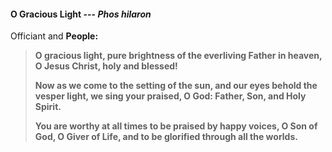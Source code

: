 #### O Gracious Light  --- _Phos hilaron_
Officiant and **People:**
> **O gracious light,
pure brightness of the everliving Father in heaven,
O Jesus Christ, holy and blessed!**
>
> **Now as we come to the setting of the sun,
and our eyes behold the vesper light,
we sing your praised, O God:  Father, Son, and Holy Spirit.**
>
> **You are worthy at all times to be praised by happy voices,
O Son of God, O Giver of Life,
and to be glorified through all the worlds.**
